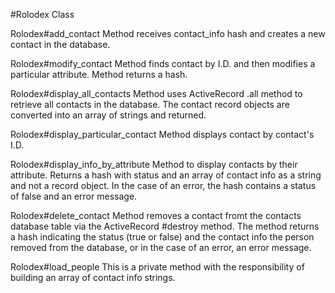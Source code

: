 #Rolodex Class

Rolodex#add_contact
Method receives contact_info hash and creates a new contact in the database.

Rolodex#modify_contact
Method finds contact by I.D.  and then modifies a particular attribute. Method returns a hash.

Rolodex#display_all_contacts
Method uses ActiveRecord .all method to retrieve all contacts in the database. The contact record objects are converted into an array of strings and returned.

Rolodex#display_particular_contact
Method displays contact by contact's I.D.

Rolodex#display_info_by_attribute
Method to display contacts by their attribute. Returns a hash with status and an array of contact info as a string and not a record object. In the case of an error, the hash contains a status of false and an error message.

Rolodex#delete_contact
Method removes a contact fromt the contacts database table via the ActiveRecord #destroy method. The method returns a hash indicating the status (true or false) and the contact info the person removed from the database, or in the case of an error, an error message.

Rolodex#load_people
This is a private method with the responsibility of building an array of contact info strings.